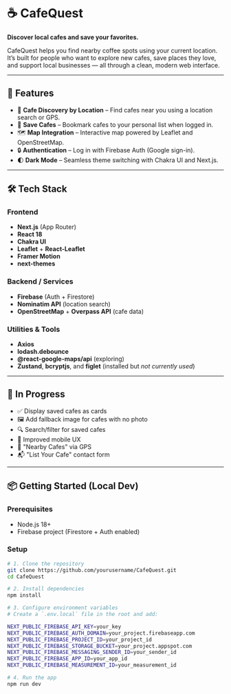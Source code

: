 # ☕ CafeQuest

**Discover local cafes and save your favorites.**

CafeQuest helps you find nearby coffee spots using your current location. It’s built for people who want to explore new cafes, save places they love, and support local businesses — all through a clean, modern web interface.

---

## 🚀 Features

- 📍 **Cafe Discovery by Location** – Find cafes near you using a location search or GPS.
- 💾 **Save Cafes** – Bookmark cafes to your personal list when logged in.
- 🗺️ **Map Integration** – Interactive map powered by Leaflet and OpenStreetMap.
- 🔒 **Authentication** – Log in with Firebase Auth (Google sign-in).
- 🌓 **Dark Mode** – Seamless theme switching with Chakra UI and Next.js.

---

## 🛠️ Tech Stack

### Frontend
- **Next.js** (App Router)
- **React 18**
- **Chakra UI**
- **Leaflet** + **React-Leaflet**
- **Framer Motion**
- **next-themes**

### Backend / Services
- **Firebase** (Auth + Firestore)
- **Nominatim API** (location search)
- **OpenStreetMap** + **Overpass API** (cafe data)

### Utilities & Tools
- **Axios**
- **lodash.debounce**
- **@react-google-maps/api** (exploring)
- **Zustand**, **bcryptjs**, and **figlet** (installed but *not currently used*)

---

## 🧪 In Progress

- ✅ Display saved cafes as cards
- 🖼️ Add fallback image for cafes with no photo
- 🔍 Search/filter for saved cafes
- 📱 Improved mobile UX
- 📍 "Nearby Cafes" via GPS
- 📬 "List Your Cafe" contact form

---

## 📦 Getting Started (Local Dev)

### Prerequisites

- Node.js 18+
- Firebase project (Firestore + Auth enabled)

### Setup

```bash
# 1. Clone the repository
git clone https://github.com/yourusername/CafeQuest.git
cd CafeQuest

# 2. Install dependencies
npm install

# 3. Configure environment variables
# Create a `.env.local` file in the root and add:

NEXT_PUBLIC_FIREBASE_API_KEY=your_key
NEXT_PUBLIC_FIREBASE_AUTH_DOMAIN=your_project.firebaseapp.com
NEXT_PUBLIC_FIREBASE_PROJECT_ID=your_project_id
NEXT_PUBLIC_FIREBASE_STORAGE_BUCKET=your_project.appspot.com
NEXT_PUBLIC_FIREBASE_MESSAGING_SENDER_ID=your_sender_id
NEXT_PUBLIC_FIREBASE_APP_ID=your_app_id
NEXT_PUBLIC_FIREBASE_MEASUREMENT_ID=your_measurement_id

# 4. Run the app
npm run dev

